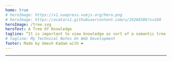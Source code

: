 ```yaml
---
home: true
# heroImage: https://v1.vuepress.vuejs.org/hero.png
# heroImage: https://avatars1.githubusercontent.com/u/19268386?s=160
heroImage: /tree.svg
heroText: A Tree Of Knowledge
tagline: “It is important to view knowledge as sort of a semantic tree -- make sure you understand the fundamental principles, ie the trunk and big branches, before you get into the leaves/details or there is nothing for them to hang on to.”
# tagline: My Technical Notes On Web Development
footer: Made by Umesh Kadam with ❤️
---
```


<hr/>
<vc-home/>
